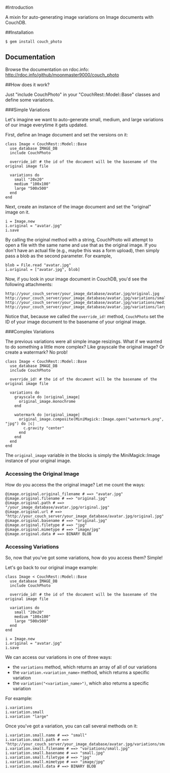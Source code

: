 #Introduction

A mixin for auto-generating image variations on Image documents with CouchDB.

##Installation

    $ gem install couch_photo

## Documentation

Browse the documentation on rdoc.info: http://rdoc.info/github/moonmaster9000/couch_photo

##How does it work?

Just "include CouchPhoto" in your "CouchRest::Model::Base" classes and define some variations.

###Simple Variations

Let's imagine we want to auto-generate small, medium, and large variations of our image everytime it gets updated.

First, define an Image document and set the versions on it:

    class Image < CouchRest::Model::Base
      use_database IMAGE_DB
      include CouchPhoto

      override_id! # the id of the document will be the basename of the original image file

      variations do
        small "20x20"
        medium "100x100"
        large "500x500"
      end
    end

Next, create an instance of the image document and set the "original" image on it.

    i = Image.new
    i.original = "avatar.jpg"
    i.save

By calling the original method with a string, CouchPhoto will attempt to open a file with the same name and use that as the original image. If you don't have
an actual file (e.g., maybe this was a form upload), then simply pass a blob as the second parameter. For example, 

    blob = File.read "avatar.jpg"
    i.original = ["avatar.jpg", blob]

Now, if you look in your image document in CouchDB, you'd see the following attachments:

    http://your_couch_server/your_image_database/avatar.jpg/original.jpg
    http://your_couch_server/your_image_database/avatar.jpg/variations/small.jpg
    http://your_couch_server/your_image_database/avatar.jpg/variations/medium.jpg
    http://your_couch_server/your_image_database/avatar.jpg/variations/large.jpg

Notice that, because we called the `override_id!` method, `CouchPhoto` set the ID of your image document to the basename of your original image.

###Complex Variations

The previous variations were all simple image resizings. What if we wanted to do something a little more complex? Like grayscale the original image? Or create a watermark? No prob!

    class Image < CouchRest::Model::Base
      use_database IMAGE_DB
      include CouchPhoto

      override_id! # the id of the document will be the basename of the original image file

      variations do
        grayscale do |original_image|
          original_image.monochrome
        end

        watermark do |original_image|
          original_image.composite(MiniMagick::Image.open("watermark.png", "jpg") do |c|
            c.gravity "center"
          end
        end
      end
    end

The `original_image` variable in the blocks is simply the MiniMagick::Image instance of your original image.

### Accessing the Original Image

How do you access the the original image? Let me count the ways: 

    @image.original.original_filename # ==> "avatar.jpg"
    @image.original.filename # ==> "original.jpg"
    @image.original.path # ==> "/your_image_database/avatar.jpg/original.jpg"
    @image.original.url # ==> "http://your_couch_server/your_image_database/avatar.jpg/original.jpg"
    @image.original.basename # ==> "original.jpg"
    @image.original.filetype # ==> "jpg"
    @image.original.mimetype # ==> "image/jpg"
    @image.original.data # ==> BINARY BLOB

### Accessing Variations

So, now that you've got some variations, how do you access them? Simple!

Let's go back to our original image example: 

    class Image < CouchRest::Model::Base
      use_database IMAGE_DB
      include CouchPhoto

      override_id! # the id of the document will be the basename of the original image file

      variations do
        small "20x20"
        medium "100x100"
        large "500x500"
      end
    end

    i = Image.new
    i.original = "avatar.jpg"
    i.save

We can access our variations in one of three ways: 
- the `variations` method, which returns an array of all of our variations
- the `variation.<variation_name>` method, which returns a specific variation
- the `variation("<variation_name>")`, which also returns a specific variation

For example: 
  
    i.variations
    i.variation.small
    i.variation "large"

Once you've got a variation, you can call several methods on it: 

    i.variation.small.name # ==> "small"
    i.variation.small.path # ==> "http://your_couch_server/your_image_database/avatar.jpg/variations/small.jpg"
    i.variation.small.filename # ==> "variations/small.jpg"
    i.variation.small.basename # ==> "small.jpg"
    i.variation.small.filetype # ==> "jpg"
    i.variation.small.mimetype # ==> "image/jpg"
    i.variation.small.data # ==> BINARY BLOB
